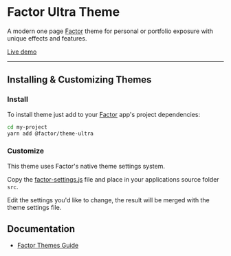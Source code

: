 # Factor Ultra Theme

A modern one page [Factor](https://factor.dev/) theme for personal or portfolio exposure with unique effects and features.

[Live demo](https://ultra-theme.factor.dev/)

---

## Installing & Customizing Themes

### Install

To install theme just add to your [Factor](https://factor.dev/) app's project dependencies:

```bash
cd my-project
yarn add @factor/theme-ultra
```

### Customize

This theme uses Factor's native theme settings system.

Copy the [factor-settings.js](https://github.com/fiction-com/factor/blob/master/%40factor/%40themes/theme-ultra/src/factor-settings.js) file and place in your applications source folder `src`.

Edit the settings you'd like to change, the result will be merged with the theme settings file.

## Documentation

- [Factor Themes Guide](https://factor.dev/guide/themes)
